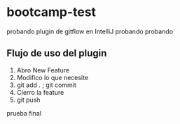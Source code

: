 # bootcamp-test
probando plugin de gitflow en IntelliJ
probando probando

## Flujo de uso del plugin

1. Abro New Feature
2. Modifico lo que necesite
3. git add . ; git commit
4. Cierro la feature
5. git push 

prueba final